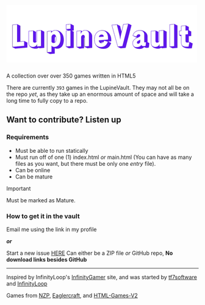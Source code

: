 # ![LupineVault Title](assets/images/tinyTitle.png)

A collection over over 350 games written in HTML5

There are currently ```393``` games in the LupineVault. They may not all be on the repo _yet_, as they take up an enormous amount of space and will take a long time to fully copy to a repo.

## Want to contribute? Listen up

### Requirements

- Must be able to run statically
- Must run off of one (1) index.html _or_ main.html (You can have as many files as you want, but there must be only one _entry_ file).
- Can be online
- Can be mature

> [!IMPORTANT]
> Must be marked as Mature.

### How to get it in the vault

  Email me using the link in my profile
  
___or___

  Start a new issue [HERE](https://github.com/LupineVault/LupineVault/issues/new?assignees=InfinityLoop1%2C+tf7software&labels=enhancement%2C+New+Game&projects=&template=game-addition.md&title=Game+Addition+%5BGame+Title%5D)
    Can either be a ZIP file _or_ GitHub repo, __No download links besides GitHub__

---

Inspired by InfinityLoop's [InfinityGamer](https://github.com/InfinityGamer-Game-Site) site, and was started by [tf7software](https://github.com/tf7software) and [InfinityLoop](https://github.com/InfinityLoop1)

Games from [NZP](https://github.com/nzp-team), [Eaglercraft](https://eaglercraft.com/), and [HTML-Games-V2](https://github.com/tw31122007/HTML-Games-V2)
